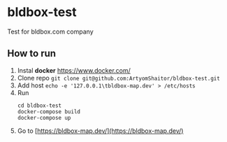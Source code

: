 # bldbox-test
Test for bldbox.com company

## How to run
 1) Instal **docker** https://www.docker.com/
 2) Clone repo ```git clone git@github.com:ArtyomShaitor/bldbox-test.git```
 3) Add host ```echo -e '127.0.0.1\tbldbox-map.dev' > /etc/hosts```
 4) Run 
     ```
     cd bldbox-test
     docker-compose build
     docker-compose up
     ``` 
 5) Go to [https://bldbox-map.dev/](https://bldbox-map.dev/)